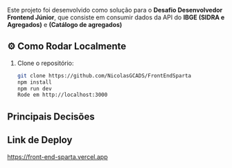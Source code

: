 Este projeto foi desenvolvido como solução para o **Desafio Desenvolvedor Frontend Júnior**, que consiste em consumir dados da API do **IBGE (SIDRA e Agregados)** e **(Catálogo de agregados)**

## ⚙️ Como Rodar Localmente

1. Clone o repositório:
   ```bash
   git clone https://github.com/NicolasGCADS/FrontEndSparta
   npm install
   npm run dev
   Rode em http://localhost:3000

## Principais Decisões 


## Link de Deploy
https://front-end-sparta.vercel.app
